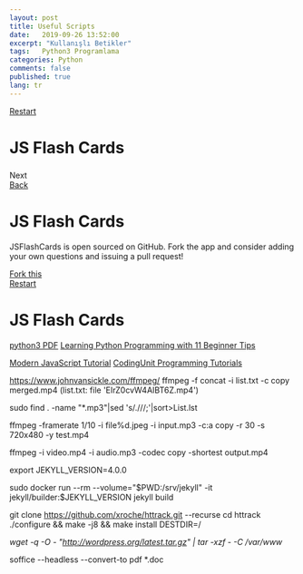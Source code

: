 ```yaml
---
layout: post
title: Useful Scripts
date:   2019-09-26 13:52:00
excerpt: "Kullanışlı Betikler"
tags:   Python3 Programlama 
categories: Python
comments: false
published: true
lang: tr
---
```


<script src="/scripts/js/flashcard/jquery.min.js"></script>
  <script src="/scripts/js/flashcard/jquery.mobile-1.2.0.min.js"></script>
  <script src="/scripts/js/flashcard/showdown.js"></script>
  <script src="/scripts/js/flashcard/cards.js"></script>
  <script src="/scripts/js/flashcard/app.js"></script>


  <div data-role="page" id="main-page">
    <div data-role="header">
      <a href="index.html" data-icon="refresh">Restart</a>
      <h1>JS Flash Cards</h1>
    </div>
    <div data-role="content">
      <div data-role="collapsible-set" data-theme="c" data-content-theme="d" class="ui-collapsible-set ui-corner-all">
        <div id="flash-card" data-role="collapsible" class="ui-collapsible ui-collapsible-inset ui-collapsible-themed-content ui-first-child ui-collapsible-collapsed" data-collapsed-icon="arrow-r" data-expanded-icon="arrow-d">
          <h3 class="ui-collapsible-heading ui-collapsible-heading-collapsed">
            <p id="question"></p>
          </h3>
          <p id="answer"></p>
        </div>
      </div>
      <a id="skip-card" data-role="button" data-mini="true">Next</a>
    </div>
  </div>

  <div data-role="page" id="fork-this-page">
    <div data-role="header">
      <a href="#title-page" data-icon="arrow-l" data-theme="b" data-transition="fade">Back</a>
      <h1>JS Flash Cards</h1>
    </div>
    <div data-role="content">
      <p>JSFlashCards is open sourced on GitHub. Fork the app and consider adding your own questions and issuing a pull request!</p>
      <a href="https://github.com/cjus/jsflashcards" data-role="button">Fork this</a>
    </div>
  </div>

  <div data-role="page" id="resources-page">
    <div data-role="header">
      <a href="index.html" data-icon="refresh">Restart</a>
      <h1>JS Flash Cards</h1>
    </div>
  </div>
  
  
  
  
  
  
  
  
<a href="https://vdemir.github.io/viewer/web/viewer.html?file=https://vdemir.github.io/assets/istihza/python3.pdf" target="_blank">python3 PDF</a>
<a href="https://vdemir.github.io/viewer/web/viewer.html?file=https://vdemir.github.io/assets/pythn/Learning-Tips.pdf" target="_blank">Learning Python Programming with 11 Beginner Tips</a>


[Modern JavaScript Tutorial](https://javascript.info)
[CodingUnit Programming Tutorials](https://www.codingunit.com/)

 

  https://www.johnvansickle.com/ffmpeg/
ffmpeg -f concat -i list.txt -c copy merged.mp4 (list.txt: file 'EIrZ0cvW4AIBT6Z.mp4')


  
sudo find . -name "*.mp3"|sed 's/\.\///;'|sort>List.lst

ffmpeg -framerate 1/10 -i file%d.jpeg -i input.mp3  -c:a copy  -r 30 -s 720x480 -y test.mp4

ffmpeg -i video.mp4 -i audio.mp3 -codec copy -shortest output.mp4

export JEKYLL_VERSION=4.0.0

sudo docker run --rm   --volume="$PWD:/srv/jekyll"   -it jekyll/builder:$JEKYLL_VERSION   jekyll build


git clone https://github.com/xroche/httrack.git --recurse
cd httrack
./configure && make -j8 && make install DESTDIR=/

*wget -q -O - "http://wordpress.org/latest.tar.gz" | tar -xzf - -C /var/www*

soffice --headless --convert-to pdf *.doc

